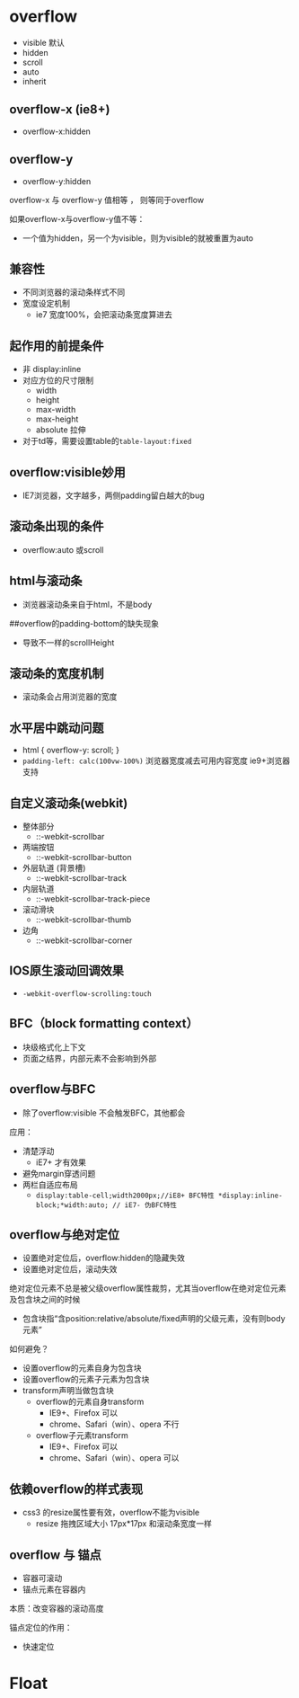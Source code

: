 # overflow
- visible 默认
- hidden
- scroll
- auto
- inherit

## overflow-x (ie8+)
- overflow-x:hidden
## overflow-y
- overflow-y:hidden

overflow-x 与 overflow-y 值相等 ， 则等同于overflow

如果overflow-x与overflow-y值不等：

- 一个值为hidden，另一个为visible，则为visible的就被重置为auto

## 兼容性
- 不同浏览器的滚动条样式不同
- 宽度设定机制
  - ie7 宽度100%，会把滚动条宽度算进去
  
## 起作用的前提条件
- 非 display:inline
- 对应方位的尺寸限制
  * width
  * height
  * max-width
  * max-height
  * absolute 拉伸
- 对于td等，需要设置table的`table-layout:fixed`

## overflow:visible妙用
- IE7浏览器，文字越多，两侧padding留白越大的bug 

## 滚动条出现的条件
- overflow:auto 或scroll

## html与滚动条
- 浏览器滚动条来自于html，不是body

##overflow的padding-bottom的缺失现象
- 导致不一样的scrollHeight

## 滚动条的宽度机制
- 滚动条会占用浏览器的宽度

## 水平居中跳动问题
- html { overflow-y: scroll; }
- `padding-left: calc(100vw-100%)` 浏览器宽度减去可用内容宽度  ie9+浏览器支持

## 自定义滚动条(webkit)
- 整体部分 
  * ::-webkit-scrollbar
- 两端按钮
  * ::-webkit-scrollbar-button
- 外层轨道 (背景槽)
  * ::-webkit-scrollbar-track
- 内层轨道
  * ::-webkit-scrollbar-track-piece
- 滚动滑块 
  * ::-webkit-scrollbar-thumb
- 边角
  * ::-webkit-scrollbar-corner

## IOS原生滚动回调效果

- `-webkit-overflow-scrolling:touch`

## BFC（block formatting context） 
- 块级格式化上下文
- 页面之结界，内部元素不会影响到外部

## overflow与BFC
- 除了overflow:visible 不会触发BFC，其他都会

应用：
 - 清楚浮动
   * iE7+ 才有效果
 - 避免margin穿透问题
 - 两栏自适应布局
   * `display:table-cell;width2000px;//iE8+ BFC特性
      *display:inline-block;*width:auto; // iE7- 伪BFC特性
     `
 
 ## overflow与绝对定位
 - 设置绝对定位后，overflow:hidden的隐藏失效
 - 设置绝对定位后，滚动失效
 
 绝对定位元素不总是被父级overflow属性裁剪，尤其当overflow在绝对定位元素及包含块之间的时候
 
 - 包含块指“含position:relative/absolute/fixed声明的父级元素，没有则body元素”
 
 如何避免？
 
 - 设置overflow的元素自身为包含块
 - 设置overflow的元素子元素为包含块
 - transform声明当做包含块
   * overflow的元素自身transform
     - IE9+、Firefox  可以
     - chrome、Safari（win）、opera 不行
   * overflow子元素transform
     - IE9+、Firefox  可以
     - chrome、Safari（win）、opera 可以
     
## 依赖overflow的样式表现

- css3 的resize属性要有效，overflow不能为visible
  * resize 拖拽区域大小 17px*17px 和滚动条宽度一样
  
## overflow 与 锚点
- 容器可滚动
- 锚点元素在容器内

本质：改变容器的滚动高度

锚点定位的作用：
- 快速定位


# Float